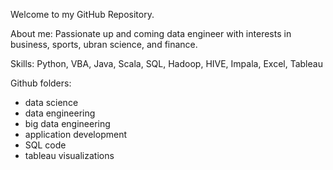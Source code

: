 Welcome to my GitHub Repository.

About me:
Passionate up and coming data engineer with interests in business, sports, ubran science, and finance.

Skills:
Python, VBA, Java, Scala, SQL, Hadoop, HIVE, Impala, Excel, Tableau

Github folders:
- data science
- data engineering
- big data engineering
- application development
- SQL code
- tableau visualizations
